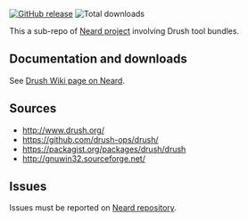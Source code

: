 [![GitHub release](https://img.shields.io/github/release/crazy-max/neard-tool-drush.svg?style=flat-square)](https://github.com/crazy-max/neard-tool-drush/releases/latest)
![Total downloads](https://img.shields.io/github/downloads/crazy-max/neard-tool-drush/total.svg?style=flat-square)

This a sub-repo of [Neard project](https://github.com/crazy-max/neard) involving Drush tool bundles.

## Documentation and downloads

See [Drush Wiki page on Neard](https://github.com/crazy-max/neard/wiki/toolDrush).

## Sources

* http://www.drush.org/
* https://github.com/drush-ops/drush/
* https://packagist.org/packages/drush/drush
* http://gnuwin32.sourceforge.net/

## Issues

Issues must be reported on [Neard repository](https://github.com/crazy-max/neard/issues).
